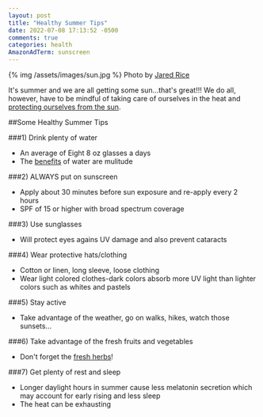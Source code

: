 ```yaml
---
layout: post
title: "Healthy Summer Tips"
date: 2022-07-08 17:13:52 -0500
comments: true
categories: health
AmazonAdTerm: sunscreen
---
```

{% img /assets/images/sun.jpg %}
Photo by <a href="https://unsplash.com/@jareddrice?utm_source=unsplash&utm_medium=referral&utm_content=creditCopyText">Jared Rice</a>

It's summer and we are all getting some sun...that's great!!! We do all, however, have to be mindful of taking care of ourselves in the heat and [protecting ourselves from the sun](http://geridoc.net/blog/2021/06/26/protecting-yourself-in-the-sun/).

##Some Healthy Summer Tips

###1) Drink plenty of water
- An average of Eight 8 oz glasses a days
- The [benefits](http://geridoc.net/blog/2021/06/26/staying-hydrated-in-the-summer/) of water are mulitude

###2) ALWAYS put on sunscreen
- Apply about 30 minutes before sun exposure and re-apply every 2 hours
- SPF of 15 or higher with broad spectrum coverage

###3) Use sunglasses
- Will protect eyes agains UV damage and also prevent cataracts

###4) Wear protective hats/clothing
- Cotton or linen, long sleeve, loose clothing
- Wear light colored clothes-dark colors absorb more UV light than lighter colors such as whites and pastels

###5) Stay active
- Take advantage of the weather, go on walks, hikes, watch those sunsets...

###6) Take advantage of the fresh fruits and vegetables
- Don't forget the [fresh herbs](http://geridoc.net/blog/2021/08/27/more-herbs-less-salt/)!

###7) Get plenty of rest and sleep
- Longer daylight hours in summer cause less melatonin secretion which may account for early rising and less sleep
- The heat can be exhausting
